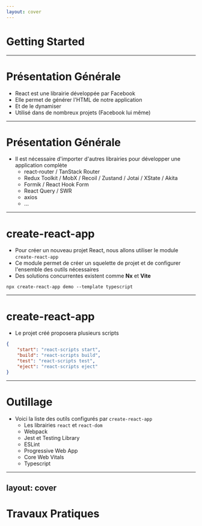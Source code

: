 ```yaml
---
layout: cover
---
```


# Getting Started

---

# Présentation Générale

* React est une librairie développée par Facebook
* Elle permet de générer l'HTML de notre application
* Et de le dynamiser
* Utilisé dans de nombreux projets (Facebook lui même)

--- 

# Présentation Générale

* Il est nécessaire d'importer d'autres librairies pour développer une application complète
    * react-router / TanStack Router
    * Redux Toolkit / MobX / Recoil / Zustand / Jotai / XState / Akita
    * Formik / React Hook Form
    * React Query / SWR
    * axios
    * ...

---

# create-react-app

* Pour créer un nouveau projet React, nous allons utiliser le module `create-react-app`
* Ce module permet de créer un squelette de projet et de configurer l'ensemble des outils nécessaires
* Des solutions concurrentes existent comme **Nx** et **Vite**

```shell
npx create-react-app demo --template typescript
```

---

# create-react-app

* Le projet créé proposera plusieurs scripts

```json
{
    "start": "react-scripts start",
    "build": "react-scripts build",
    "test": "react-scripts test",
    "eject": "react-scripts eject"
}
```

---

# Outillage

* Voici la liste des outils configurés par `create-react-app`
    * Les librairies `react` et `react-dom`
    * Webpack
    * Jest et Testing Library
    * ESLint
    * Progressive Web App
    * Core Web Vitals
    * Typescript

---
layout: cover
---

# Travaux Pratiques
